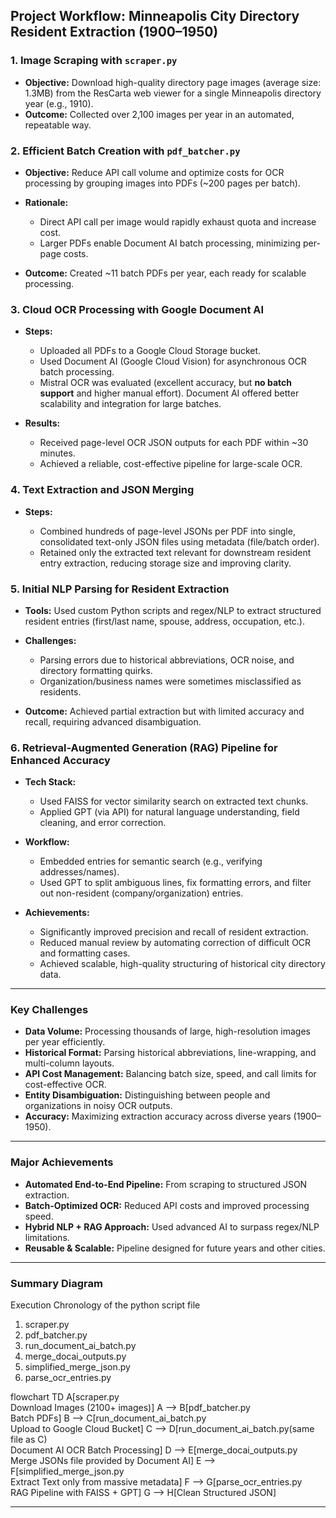## **Project Workflow: Minneapolis City Directory Resident Extraction (1900–1950)**

### **1. Image Scraping with `scraper.py`**

* **Objective:** Download high-quality directory page images (average size: 1.3MB) from the ResCarta web viewer for a single Minneapolis directory year (e.g., 1910).
* **Outcome:** Collected over 2,100 images per year in an automated, repeatable way.

### **2. Efficient Batch Creation with `pdf_batcher.py`**

* **Objective:** Reduce API call volume and optimize costs for OCR processing by grouping images into PDFs (\~200 pages per batch).
* **Rationale:**

  * Direct API call per image would rapidly exhaust quota and increase cost.
  * Larger PDFs enable Document AI batch processing, minimizing per-page costs.
* **Outcome:** Created \~11 batch PDFs per year, each ready for scalable processing.

### **3. Cloud OCR Processing with Google Document AI**

* **Steps:**

  * Uploaded all PDFs to a Google Cloud Storage bucket.
  * Used Document AI (Google Cloud Vision) for asynchronous OCR batch processing.
  * Mistral OCR was evaluated (excellent accuracy, but **no batch support** and higher manual effort). Document AI offered better scalability and integration for large batches.
* **Results:**

  * Received page-level OCR JSON outputs for each PDF within \~30 minutes.
  * Achieved a reliable, cost-effective pipeline for large-scale OCR.

### **4. Text Extraction and JSON Merging**

* **Steps:**

  * Combined hundreds of page-level JSONs per PDF into single, consolidated text-only JSON files using metadata (file/batch order).
  * Retained only the extracted text relevant for downstream resident entry extraction, reducing storage size and improving clarity.

### **5. Initial NLP Parsing for Resident Extraction**

* **Tools:** Used custom Python scripts and regex/NLP to extract structured resident entries (first/last name, spouse, address, occupation, etc.).
* **Challenges:**

  * Parsing errors due to historical abbreviations, OCR noise, and directory formatting quirks.
  * Organization/business names were sometimes misclassified as residents.
* **Outcome:** Achieved partial extraction but with limited accuracy and recall, requiring advanced disambiguation.

### **6. Retrieval-Augmented Generation (RAG) Pipeline for Enhanced Accuracy**

* **Tech Stack:**

  * Used FAISS for vector similarity search on extracted text chunks.
  * Applied GPT (via API) for natural language understanding, field cleaning, and error correction.
* **Workflow:**

  * Embedded entries for semantic search (e.g., verifying addresses/names).
  * Used GPT to split ambiguous lines, fix formatting errors, and filter out non-resident (company/organization) entries.
* **Achievements:**

  * Significantly improved precision and recall of resident extraction.
  * Reduced manual review by automating correction of difficult OCR and formatting cases.
  * Achieved scalable, high-quality structuring of historical city directory data.

---

### **Key Challenges**

* **Data Volume:** Processing thousands of large, high-resolution images per year efficiently.
* **Historical Format:** Parsing historical abbreviations, line-wrapping, and multi-column layouts.
* **API Cost Management:** Balancing batch size, speed, and call limits for cost-effective OCR.
* **Entity Disambiguation:** Distinguishing between people and organizations in noisy OCR outputs.
* **Accuracy:** Maximizing extraction accuracy across diverse years (1900–1950).

---

### **Major Achievements**

* **Automated End-to-End Pipeline:** From scraping to structured JSON extraction.
* **Batch-Optimized OCR:** Reduced API costs and improved processing speed.
* **Hybrid NLP + RAG Approach:** Used advanced AI to surpass regex/NLP limitations.
* **Reusable & Scalable:** Pipeline designed for future years and other cities.

---

### **Summary Diagram**

Execution Chronology of the python script file 
1. scraper.py
2. pdf_batcher.py
3. run_document_ai_batch.py
4. merge_docai_outputs.py
5. simplified_merge_json.py
6. parse_ocr_entries.py


flowchart TD
  A[scraper.py<br>Download Images (2100+ images)] 
  A --> B[pdf_batcher.py<br>Batch PDFs]
  B --> C[run_document_ai_batch.py<br>Upload to Google Cloud Bucket]
  C --> D[run_document_ai_batch.py(same file as C)<br>Document AI OCR Batch Processing]
  D --> E[merge_docai_outputs.py<br>Merge JSONs file provided by Document AI]
  E --> F[simplified_merge_json.py<br>Extract Text only from massive metadata]
  F --> G[parse_ocr_entries.py<br>RAG Pipeline with FAISS + GPT]
  G --> H[Clean Structured JSON]


---


